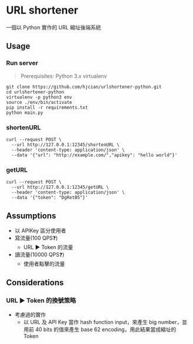 # URL shortener
一個以 Python 實作的 URL 縮址後端系統

## Usage
### Run server

> Prerequisites:
>   Python 3.x
>   virtualenv
> 

```shell
git clone https://github.com/hjcian/urlshortener-python.git
cd urlshortener-python
virtualenv -p python3 env
source ./env/bin/activate
pip install -r requirements.txt
python main.py
```

### shortenURL
```shell
curl --request POST \
  --url http://127.0.0.1:12345/shortenURL \
  --header 'content-type: application/json' \
  --data '{"url": "http://example.com/","apikey": "hello world"}'
```

### getURL
```shell
curl --request POST \
  --url http://127.0.0.1:12345/getURL \
  --header 'content-type: application/json' \
  --data '{"token": "DgRetB5"}'
```

## Assumptions
- 以 APIKey 區分使用者
- 寫流量(100 QPS❓) 
  - URL ▶️ Token 的流量
- 讀流量(10000 QPS❓)
  - 使用者點擊的流量

## Considerations
### URL ▶️ Token 的換號策略
- 考慮過的實作
  - 以 URL 及 API Key 當作 hash function input，來產生 big number，並用前 40 bits 的值來產生 base 62 encoding，用此結果當成縮址的 Token